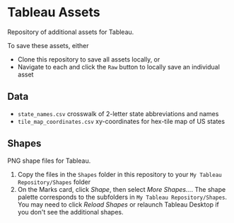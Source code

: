 # Tableau Assets

Repository of additional assets for Tableau.

To save these assets, either

* Clone this repository to save all assets locally, or
* Navigate to each and click the `Raw` button to locally save an individual asset


## Data

* `state_names.csv` crosswalk of 2-letter state abbreviations and names
* `tile_map_coordinates.csv` xy-coordinates for hex-tile map of US states


## Shapes

PNG shape files for Tableau.

1. Copy the files in the `Shapes` folder in this repository to your `My Tableau Repository/Shapes` folder
2. On the Marks card, click *Shape*, then select *More Shapes…*. The shape palette corresponds to the subfolders in `My Tableau Repository/Shapes`. You may need to click *Reload Shapes* or relaunch Tableau Desktop if you don't see the additional shapes.
